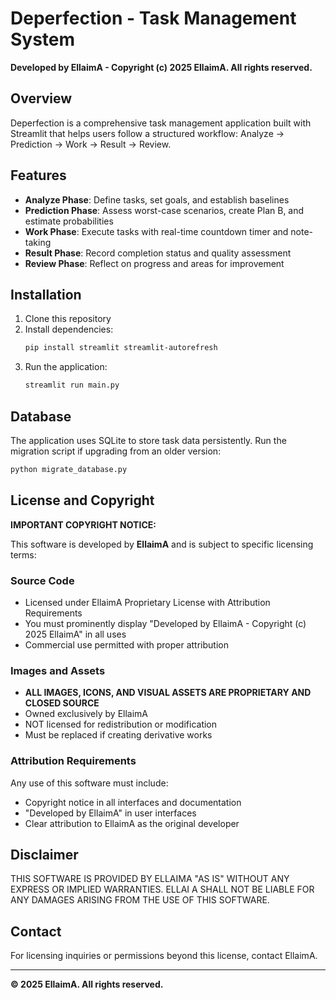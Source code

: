 # Deperfection - Task Management System

**Developed by EllaimA - Copyright (c) 2025 EllaimA. All rights reserved.**

## Overview

Deperfection is a comprehensive task management application built with Streamlit that helps users follow a structured workflow: Analyze → Prediction → Work → Result → Review.

## Features

- **Analyze Phase**: Define tasks, set goals, and establish baselines
- **Prediction Phase**: Assess worst-case scenarios, create Plan B, and estimate probabilities
- **Work Phase**: Execute tasks with real-time countdown timer and note-taking
- **Result Phase**: Record completion status and quality assessment
- **Review Phase**: Reflect on progress and areas for improvement

## Installation

1. Clone this repository
2. Install dependencies:
   ```bash
   pip install streamlit streamlit-autorefresh
   ```
3. Run the application:
   ```bash
   streamlit run main.py
   ```

## Database

The application uses SQLite to store task data persistently. Run the migration script if upgrading from an older version:

```bash
python migrate_database.py
```

## License and Copyright

**IMPORTANT COPYRIGHT NOTICE:**

This software is developed by **EllaimA** and is subject to specific licensing terms:

### Source Code
- Licensed under EllaimA Proprietary License with Attribution Requirements
- You must prominently display "Developed by EllaimA - Copyright (c) 2025 EllaimA" in all uses
- Commercial use permitted with proper attribution

### Images and Assets
- **ALL IMAGES, ICONS, AND VISUAL ASSETS ARE PROPRIETARY AND CLOSED SOURCE**
- Owned exclusively by EllaimA
- NOT licensed for redistribution or modification
- Must be replaced if creating derivative works

### Attribution Requirements
Any use of this software must include:
- Copyright notice in all interfaces and documentation
- "Developed by EllaimA" in user interfaces
- Clear attribution to EllaimA as the original developer

## Disclaimer

THIS SOFTWARE IS PROVIDED BY ELLAIMA "AS IS" WITHOUT ANY EXPRESS OR IMPLIED WARRANTIES. ELLAI A SHALL NOT BE LIABLE FOR ANY DAMAGES ARISING FROM THE USE OF THIS SOFTWARE.

## Contact

For licensing inquiries or permissions beyond this license, contact EllaimA.

---

**© 2025 EllaimA. All rights reserved.**
